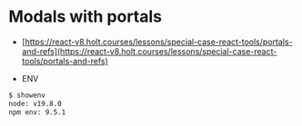 # Modals with portals

- [https://react-v8.holt.courses/lessons/special-case-react-tools/portals-and-refs](https://react-v8.holt.courses/lessons/special-case-react-tools/portals-and-refs)

- ENV
  
```bash
$ showenv
node: v19.8.0
npm env: 9.5.1
```


